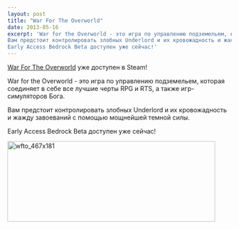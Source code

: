 ```yaml
---
layout: post
title: "War For The Overworld"
date: 2013-05-16
excerpt: 'War for the Overworld - это игра по управлению подземельем, которая соединяет в себе все лучшие черты RPG и RTS, а также игр-симуляторов Бога.
Вам предстоит контролировать злобных Underlord и их кровожадность и жажду завоеваний с помощью мощнейшей темной силы.
Early Access Bedrock Beta доступен уже сейчас!'
---
```


<a href="http://store.steampowered.com/app/230190/" target="_blank">War For The Overworld</a> уже доступен в Steam!

War for the Overworld - это игра по управлению подземельем, которая соединяет в себе все лучшие черты RPG и RTS, а также игр-симуляторов Бога.

Вам предстоит контролировать злобных Underlord и их кровожадность и жажду завоеваний с помощью мощнейшей темной силы.

Early Access Bedrock Beta доступен уже сейчас!

<a href="http://store.steampowered.com/app/230190/" target="_blank"><img class="aligncenter size-full wp-image-2432" alt="wfto_467x181" src="http://gamersoul.ru/wp-content/uploads/2013/05/wfto_467x181.jpg" width="467" height="181" /></a>